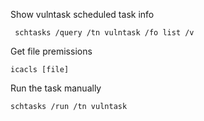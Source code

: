 Show vulntask scheduled task info

	 schtasks /query /tn vulntask /fo list /v

Get file premissions

	icacls [file] 

Run the task manually

	schtasks /run /tn vulntask 